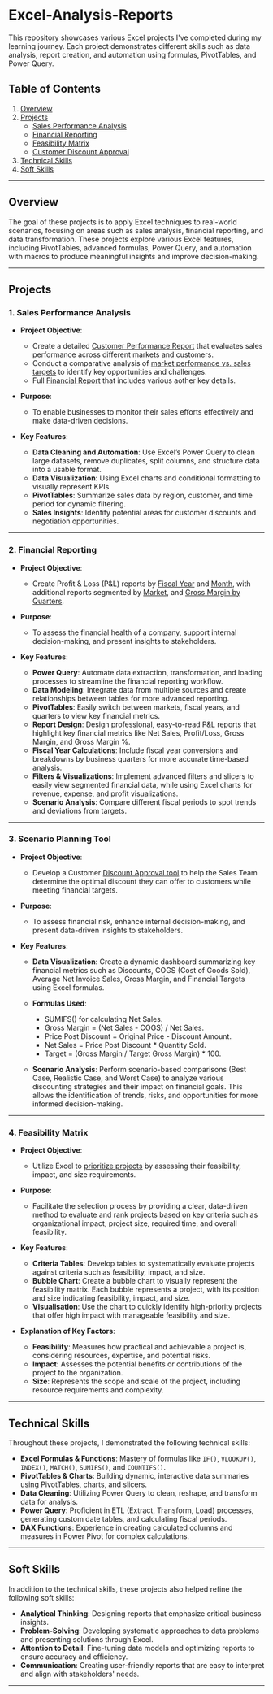 # Excel-Analysis-Reports

This repository showcases various Excel projects I've completed during my learning journey. Each project demonstrates different skills such as data analysis, report creation, and automation using formulas, PivotTables, and Power Query.

## Table of Contents
1. [Overview](#overview)
2. [Projects](#projects)
   - [Sales Performance Analysis](#sales-performance-analysis)
   - [Financial Reporting](#financial-reporting)
   - [Feasibility Matrix](#feasibility-matrix)
   - [Customer Discount Approval](#discount-approval)
3. [Technical Skills](#technical-skills)
4. [Soft Skills](#soft-skills)

---

## Overview

The goal of these projects is to apply Excel techniques to real-world scenarios, focusing on areas such as sales analysis, financial reporting, and data transformation. These projects explore various Excel features, including PivotTables, advanced formulas, Power Query, and automation with macros to produce meaningful insights and improve decision-making.

---

## Projects

### 1. Sales Performance Analysis

- **Project Objective**:
  - Create a detailed [Customer Performance Report](Sales_performance.pdf) that evaluates sales performance across different markets and customers.
  - Conduct a comparative analysis of [market performance vs. sales targets](Market_perfromance.pdf) to identify key opportunities and challenges.
  - Full [Financial Report](Financial_Report.pdf) that includes various aother key details.

- **Purpose**:
  - To enable businesses to monitor their sales efforts effectively and make data-driven decisions.

- **Key Features**:
  - **Data Cleaning and Automation**: Use Excel’s Power Query to clean large datasets, remove duplicates, split columns, and structure data into a usable format.
  - **Data Visualization**: Using Excel charts and conditional formatting to visually represent KPIs.
  - **PivotTables**: Summarize sales data by region, customer, and time period for dynamic filtering.
  - **Sales Insights**: Identify potential areas for customer discounts and negotiation opportunities.
  

---

### 2. Financial Reporting

- **Project Objective**:
  - Create Profit & Loss (P&L) reports by [Fiscal Year](P&L_Years.pdf) and [Month](P&L_Months.pdf), with additional reports segmented by [Market](P&L_Markets.pdf), and [Gross Margin by Quarters](GM%_by_Quarters.pdf).

- **Purpose**:
  - To assess the financial health of a company, support internal decision-making, and present insights to stakeholders.

- **Key Features**:
  - **Power Query**: Automate data extraction, transformation, and loading processes to streamline the financial reporting workflow.
  - **Data Modeling**: Integrate data from multiple sources and create relationships between tables for more advanced reporting.
  - **PivotTables**: Easily switch between markets, fiscal years, and quarters to view key financial metrics.
  - **Report Design**: Design professional, easy-to-read P&L reports that highlight key financial metrics like Net Sales, Profit/Loss, Gross Margin, and Gross Margin %.
  - **Fiscal Year Calculations**: Include fiscal year conversions and breakdowns by business quarters for more accurate time-based analysis.
  - **Filters & Visualizations**: Implement advanced filters and slicers to easily view segmented financial data, while using Excel charts for revenue, expense, and profit visualizations.
  - **Scenario Analysis**: Compare different fiscal periods to spot trends and deviations from targets.

---
### 3. Scenario Planning Tool

- **Project Objective**:
  - Develop a Customer [Discount Approval tool](DiscountApproval.pdf) to help the Sales Team determine the optimal discount they can offer to customers while meeting financial targets.

- **Purpose**:
  - To assess financial risk, enhance internal decision-making, and present data-driven insights to stakeholders.

- **Key Features**:
  - **Data Visualization**: Create a dynamic dashboard summarizing key financial metrics such as Discounts, COGS (Cost of Goods Sold), Average Net Invoice Sales, Gross Margin, and Financial Targets using Excel formulas.
  - **Formulas Used**:
      - SUMIFS() for calculating Net Sales.
      - Gross Margin = (Net Sales - COGS) / Net Sales.
      - Price Post Discount = Original Price - Discount Amount.
      - Net Sales = Price Post Discount * Quantity Sold.
      - Target = (Gross Margin / Target Gross Margin) * 100.
  
  - **Scenario Analysis**: Perform scenario-based comparisons (Best Case, Realistic Case, and Worst Case) to analyze various discounting strategies and their impact on financial goals. This allows the identification of trends, risks, and opportunities for more informed decision-making.

---
### 4. Feasibility Matrix

- **Project Objective**:
  - Utilize Excel to [prioritize projects](FeaseabilityMatrix.pdf) by assessing their feasibility, impact, and size requirements.

- **Purpose**:
  - Facilitate the selection process by providing a clear, data-driven method to evaluate and rank projects based on key criteria such as organizational impact, project size, required time, and overall feasibility.

- **Key Features**:
  - **Criteria Tables**: Develop tables to systematically evaluate projects against criteria such as feasibility, impact, and size.
  - **Bubble Chart**: Create a bubble chart to visually represent the feasibility matrix. Each bubble represents a project, with its position and size indicating feasibility, impact, and size.
  - **Visualisation**: Use the chart to quickly identify high-priority projects that offer high impact with manageable feasibility and size.
 
- **Explanation of Key Factors**:
  - **Feasibility**: Measures how practical and achievable a project is, considering resources, expertise, and potential risks.
  - **Impact**: Assesses the potential benefits or contributions of the project to the organization.
  - **Size**: Represents the scope and scale of the project, including resource requirements and complexity.


---

## Technical Skills

Throughout these projects, I demonstrated the following technical skills:

- **Excel Formulas & Functions**: Mastery of formulas like `IF()`, `VLOOKUP()`, `INDEX()`, `MATCH()`, `SUMIFS()`, and `COUNTIFS()`.
- **PivotTables & Charts**: Building dynamic, interactive data summaries using PivotTables, charts, and slicers.
- **Data Cleaning**: Utilizing Power Query to clean, reshape, and transform data for analysis.
- **Power Query**: Proficient in ETL (Extract, Transform, Load) processes, generating custom date tables, and calculating fiscal periods.
- **DAX Functions**: Experience in creating calculated columns and measures in Power Pivot for complex calculations.

---

## Soft Skills

In addition to the technical skills, these projects also helped refine the following soft skills:

- **Analytical Thinking**: Designing reports that emphasize critical business insights.
- **Problem-Solving**: Developing systematic approaches to data problems and presenting solutions through Excel.
- **Attention to Detail**: Fine-tuning data models and optimizing reports to ensure accuracy and efficiency.
- **Communication**: Creating user-friendly reports that are easy to interpret and align with stakeholders' needs.

---
